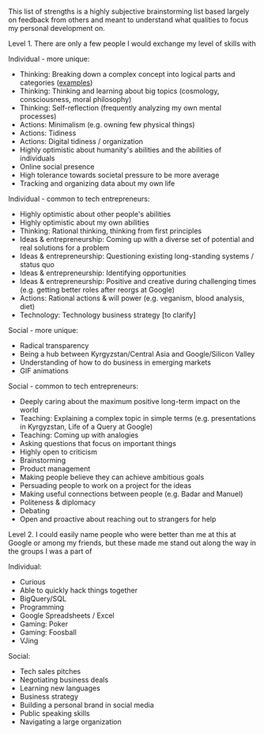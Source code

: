 This list of strengths is a highly subjective brainstorming list based largely on feedback from others
and meant to understand what qualities to focus my personal development on.


Level 1. There are only a few people I would exchange my level of skills with

Individual - more unique:
 * Thinking: Breaking down a complex concept into logical parts and categories ([examples](https://github.com/tilek/about-me/blob/updates/categorization_examples.md))
 * Thinking: Thinking and learning about big topics (cosmology, consciousness, moral philosophy)
 * Thinking: Self-reflection (frequently analyzing my own mental processes)
 * Actions: Minimalism (e.g. owning few physical things)
 * Actions: Tidiness
 * Actions: Digital tidiness / organization
 * Highly optimistic about humanity's abilities and the abilities of individuals
 * Online social presence
 * High tolerance towards societal pressure to be more average
 * Tracking and organizing data about my own life

Individual - common to tech entrepreneurs:
 * Highly optimistic about other people's abilities
 * Highly optimistic about my own abilities
 * Thinking: Rational thinking, thinking from first principles
 * Ideas & entrepreneurship: Coming up with a diverse set of potential and real solutions for a problem
 * Ideas & entrepreneurship: Questioning existing long-standing systems / status quo
 * Ideas & entrepreneurship: Identifying opportunities
 * Ideas & entrepreneurship: Positive and creative during challenging times (e.g. getting better roles after reorgs at Google)
 * Actions: Rational actions & will power (e.g. veganism, blood analysis, diet)
 * Technology: Technology business strategy [to clarify]

Social - more unique:
 * Radical transparency
 * Being a hub between Kyrgyzstan/Central Asia and Google/Silicon Valley
 * Understanding of how to do business in emerging markets
 * GIF animations
 
Social - common to tech entrepreneurs:
 * Deeply caring about the maximum positive long-term impact on the world
 * Teaching: Explaining a complex topic in simple terms (e.g. presentations in Kyrgyzstan, Life of a Query at Google)
 * Teaching: Coming up with analogies
 * Asking questions that focus on important things
 * Highly open to criticism
 * Brainstorming
 * Product management
 * Making people believe they can achieve ambitious goals
 * Persuading people to work on a project for the ideas
 * Making useful connections between people (e.g. Badar and Manuel)
 * Politeness & diplomacy
 * Debating
 * Open and proactive about reaching out to strangers for help


Level 2. I could easily name people who were better than me at this at Google or among my friends, 
but these made me stand out along the way in the groups I was a part of

Individual:
 * Curious
 * Able to quickly hack things together
 * BigQuery/SQL
 * Programming
 * Google Spreadsheets / Excel
 * Gaming: Poker
 * Gaming: Foosball
 * VJing 

Social:
 * Tech sales pitches
 * Negotiating business deals
 * Learning new languages
 * Business strategy
 * Building a personal brand in social media
 * Public speaking skills
 * Navigating a large organization
